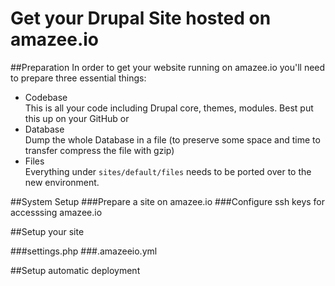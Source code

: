 # Get your Drupal Site hosted on amazee.io

##Preparation
In order to get your website running on amazee.io you'll need to prepare three essential things:
- Codebase  
This is all your code including Drupal core, themes, modules. Best put this up on your GitHub or 
- Database  
Dump the whole Database in a file (to preserve some space and time to transfer compress the file with gzip)
- Files  
Everything under `sites/default/files` needs to be ported over to the new environment.



##System Setup
###Prepare a site on amazee.io
###Configure ssh keys for accesssing amazee.io

##Setup your site

###settings.php
###.amazeeio.yml

##Setup automatic deployment